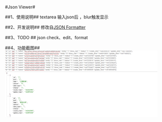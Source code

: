 #Json Viewer#

##1、使用说明##
textarea 输入json后 ，blur触发显示

##2、开发说明##
修改自[JSON Formatter](https://github.com/callumlocke/json-formatter)


##3、TODO ##
json check、edit、format

##4、功能截图##
![](https://github.com/chengchengInc/json-viewer/blob/master/images/image1.png?raw=true)